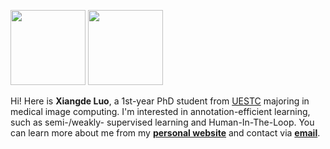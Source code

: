 <img src="https://github-readme-stats.vercel.app/api?username=Luoxd1996&count_private=true&show_icons=true&layout=compact&hide=prs&hide_title=true" height="120"> <img src="https://github-readme-stats.vercel.app/api/top-langs/?username=Luoxd1996&layout=compact&exclude_repo=HDL-ZJU&hide_title=true&langs_count=4" height="120">

Hi! Here is **Xiangde Luo**, a 1st-year PhD student from [UESTC](https://en.uestc.edu.cn) majoring in medical image computing.
I'm interested in annotation-efficient learning, such as semi-/weakly- supervised learning and Human-In-The-Loop.
You can learn more about me from my **[personal website](http://luoxd1996.github.io)** and contact via **[email](mailto:luoxd1996@gmail.com)**.

<!--
**Luoxd1996/Luoxd1996** is a ✨ _special_ ✨ repository because its `README.md` (this file) appears on your GitHub profile.

Here are some ideas to get you started:

- 🔭 I’m currently working on ...
- 🌱 I’m currently learning ...
- 👯 I’m looking to collaborate on ...
- 🤔 I’m looking for help with ...
- 💬 Ask me about ...
- 📫 How to reach me: ...
- 😄 Pronouns: ...
- ⚡ Fun fact: ...
-->
